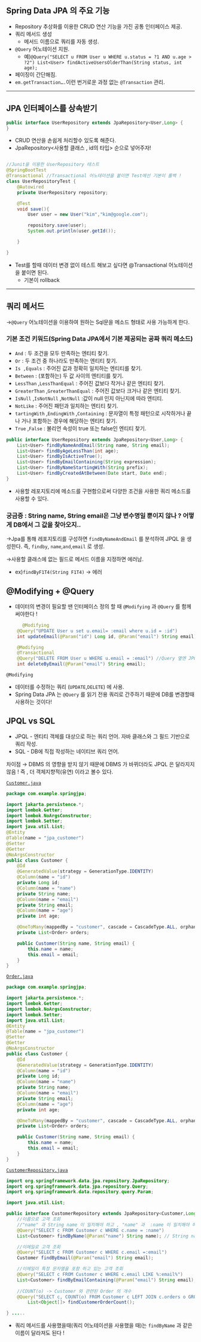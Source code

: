 ## Spring Data JPA 의 주요 기능

- Repository 추상화를 이용한 CRUD 연산 기능을 가진 공통 인터페이스 제공.
- 쿼리 메서드 생성
    - 메서드 이름으로 쿼리를 자동 생성.
- `@Query` 어노테이션 지원.
    - 예)`@Query("SELECT u FROM User u WHERE u.status = ?1 AND u.age > ?2")
    List<User> findActiveUsersOlderThan(String status, int age);`
- 페이징이 간단해짐.
- `em.getTransaction….`이런 번거로운 과정 없는 `@Transaction` 관리.

---

## JPA 인터페이스를 상속받기

```java
public interface UserRepository extends JpaRepository<User,Long> {
}
```

- CRUD 연산을 손쉽게 처리할수 있도록 해준다.
- JpaRepository<사용할 클래스 , id의 타입> 순으로 넣어주자!

```java

//Junit을 이용한 UserRepository 테스트
@SpringBootTest
@Transactional //Transactional 어노테이션을 붙이면 Test에선 기본이 롤백 !
class UserRepositoryTest {
    @Autowired
    private UserRepository repository;

    @Test
    void save(){
        User user = new User("kim","kim@google.com");

        repository.save(user);
        System.out.println(user.getId());

    }

}
```

- Test를 할때 데이터 변경 없이 테스트 해보고 싶다면 @Transactional 어노테이션을 붙이면 된다.
    - 기본이 rollback

---

## 쿼리 메서드

→`@Query` 어노테이션을 이용하여 원하는 Sql문을 메소드 형태로 사용 가능하게 한다.

### 기본 조건 키워드(Spring Data JPA에서 기본 제공되는 공짜 쿼리 메소드)

- `And` : 두 조건을 모두 만족하는 엔티티 찾기.
- `Or` : 두 조건 중 하나라도 만족하는 엔티티 찾기.
- `Is ,Equals` : 주어진 값과 정확히 일치하는 엔티티를 찾기.
- `Between` : (포함하는) 두 값 사이의 엔티티를 찾기.
- `LessThan` ,`LessThanEqual` : 주어진 값보다 작거나 같은 엔티티 찾기.
- `GreaterThan` ,`GreaterThanEqual` : 주어진 값보다 크거나 같은 엔티티 찾기.
- `IsNull` ,`IsNotNull` ,`NotNull` :값이 null 인지 아닌지에 따라 엔티티.
- `NotLike` : 주어진 패턴과 일치하는 엔티티 찾기.
- `tartingWith` ,`EndingWith` ,`Containing` : 문자열이 특정 패턴으로 시작하거나 끝나
거나 포함하는 경우에 해당하는 엔티티 찾기.
- `True` ,`False` : 불리언 속성이 true 또는 false인 엔티티 찾기.

```java
public interface UserRepository extends JpaRepository<User,Long> {
    List<User> findByNameAndEmail(String name, String email);
    List<User> findByAgeLessThan(int age);
    List<User> findByIsActiveTrue();
    List<User> findByEmailContaining(String expression);
    List<User> findByNameStartingWith(String prefix);
    List<User> findByCreatedAtBetween(Date start, Date end);
}
```

- 사용할 레포지토리에 메소드를 구현함으로써 다양한 조건을 사용한 쿼리 메소드를 사용할 수 있다.

### 궁금증 : String name, String email은 그냥 변수명일 뿐이지 않나 ? 어떻게 DB에서 그 값을 찾아오지..

→Jpa를 통해 레포지토리를 구성하면 `findByNameAndEmail` 를 분석하여 JPQL 을 생성한다. 즉, `findby`, `name`,`and`,`email` 로 생성.

→사용할 클래스에 없는 필드로 메서드 이름을 지정하면 에러남.

- ex)`findByF1T4(String F1T4)` → 에러

## @Modifying + @Query

- 데이터의 변경이 필요할 땐 인터페이스 정의 할 때 `@Modifying` 과 `@Query` 를 함께 써야한다 !

```java
 	  @Modifying
    @Query("UPDATE User u set u.email= :email where u.id = :id")
    int updateEmail(@Param("id") Long id, @Param("email") String email);

    @Modifying
    @Transactional
    @Query("DELETE FROM User u WHERE u.email = :email") //Query 옆엔 JPQL
    int deleteByEmail(@Param("email") String email);
```

`@Modifying`

- 데이터를 수정하는 쿼리 (`UPDATE`,`DELETE`) 에 사용.
- Spring Data JPA 는 `@Query` 를 읽기 전용 쿼리로 간주하기 때문에 DB를 변경할때 사용하는 것이다!

## JPQL vs SQL

- JPQL - 엔티티 객체를 대상으로 하는 쿼리 언어. 자바 클래스와 그 필드 기반으로 쿼리 작성.
- SQL - DB에 직접 작성하는 네이티브 쿼리 언어.

차이점 → DBMS 의 영향을 받지 않기 때문에 DBMS 가 바뀌더라도 JPQL 은 달라지지 않음 ! 즉 , 더 객체지향적(유연) 이라고 볼수 있다.

[`Customer.java`](http://Customer.java)

```java
package com.example.springjpa;

import jakarta.persistence.*;
import lombok.Getter;
import lombok.NoArgsConstructor;
import lombok.Setter;
import java.util.List;
@Entity
@Table(name = "jpa_customer")
@Setter
@Getter
@NoArgsConstructor
public class Customer {
    @Id
    @GeneratedValue(strategy = GenerationType.IDENTITY)
    @Column(name = "id")
    private Long id;
    @Column(name = "name")
    private String name;
    @Column(name = "email")
    private String email;
    @Column(name = "age")
    private int age;

    @OneToMany(mappedBy = "customer", cascade = CascadeType.ALL, orphanRemoval = true)
    private List<Order> orders;

    public Customer(String name, String email) {
        this.name = name;
        this.email = email;
    }
}

```

[`Order.java`](http://Order.java)

```java
package com.example.springjpa;

import jakarta.persistence.*;
import lombok.Getter;
import lombok.NoArgsConstructor;
import lombok.Setter;
import java.util.List;
@Entity
@Table(name = "jpa_customer")
@Setter
@Getter
@NoArgsConstructor
public class Customer {
    @Id
    @GeneratedValue(strategy = GenerationType.IDENTITY)
    @Column(name = "id")
    private Long id;
    @Column(name = "name")
    private String name;
    @Column(name = "email")
    private String email;
    @Column(name = "age")
    private int age;

    @OneToMany(mappedBy = "customer", cascade = CascadeType.ALL, orphanRemoval = true)
    private List<Order> orders;

    public Customer(String name, String email) {
        this.name = name;
        this.email = email;
    }
}

```

[`CustomerRepository.java`](http://CustomerRepository.java)

```java
import org.springframework.data.jpa.repository.JpaRepository;
import org.springframework.data.jpa.repository.Query;
import org.springframework.data.repository.query.Param;

import java.util.List;

public interface CustomerRepository extends JpaRepository<Customer,Long> {
    //이름으로 고객 조회
    //"name" 과 String name 이 일치해야 하고 , "name" 과  :name 이 일치해야 하므로 결국 셋다 일치해야함.
    @Query("SELECT c FROM Customer c WHERE c.name = :name")
    List<Customer> findByName(@Param("name") String name); // String name 을 :name 에 대입하겠다!

    //이메일로 고객 조회
    @Query("SELECT c FROM Customer c WHERE c.email =:email")
    Customer findByEmail(@Param("email") String email);

    //이메일이 특정 문자열을 포함 하고 있는 고객 조회
    @Query("SELECT c FROM Customer c WHERE c.email LIKE %:email%")
    List<Customer> findByEmailContaining(@Param("email") String email);
    
    //COUNT(o) -> Customer 와 관련된 Order 의 개수
    @Query("SELECT c, COUNT(o) FROM Customer c LEFT JOIN c.orders o GROUP BY c")
		List<Object[]> findCustomerOrderCount();

} .....

```

- 쿼리 메서드를 사용했을때(쿼리 어노테이션을 사용했을 때)는 `findByName` 과 같은 이름이 달라져도 된다 !
